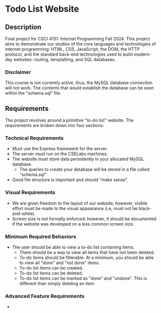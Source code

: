 # Todo List Website

## Description
Final project for CSCI 4131: Internet Programming Fall 2024. This project aims to demonstrate our studies of the core languages and technologies of internet programming: HTML, CSS, JavaScript, the DOM, the HTTP protocol, and the standard back-end technologies used to build modern-day websites: routing, templatting, and SQL databases. 
### Disclaimer 
This course is not currently active, thus, the MySQL database connection will not work. The contents that would establish the database can be seen within the "schema.sql" file. 

## Requirements 
The project revolves around a primitive "to-do list" website. The requirements are broken down into four sections: 
### Technical Requirements 
- Must use the Express framework for the server.
- The server must run on the CSELabs machines.
- The website must store data persistently in your allocated MySQL database.
  - The queries to create your database will be stored in a file called "schema.sql"
- Good file structure is important and should "make sense".
### Visual Requirements 
- We are given freedom to the layout of our website; however, visible effort must be made to the visual appearance (i.e, must not be black-and-white).
- Screen size is not formally enforced; however, it should be documented if the website was developed on a less common screen size.
### Minimum Required Behaviors 
- The user should be able to view a to-do list containing items.
  - There should be a way to view all items that have not been deleted.
  - To-do items should be filterable. At a minimum, you should be able to view all "done" and "not done" items.
  - To-do list items can be created.
  - To-do list items can be deleted.
  - To-do list items can be marked as "done" and "undone". This is different than simply deleting an item. 
### Advanced Feature Requirements 
- 
